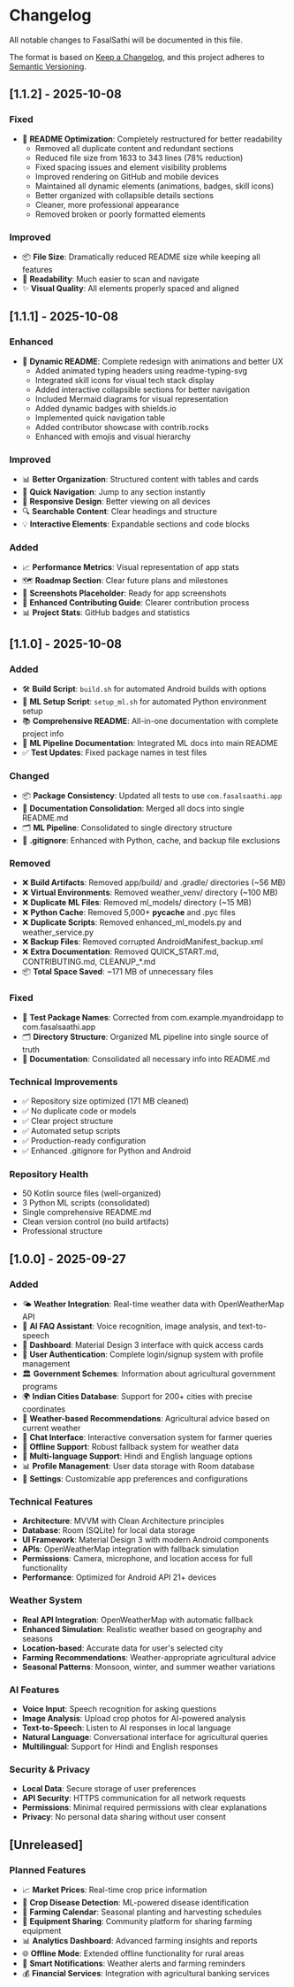 # Changelog

All notable changes to FasalSathi will be documented in this file.

The format is based on [Keep a Changelog](https://keepachangelog.com/en/1.0.0/),
and this project adheres to [Semantic Versioning](https://semver.org/spec/v2.0.0.html).

## [1.1.2] - 2025-10-08

### Fixed
- 🔧 **README Optimization**: Completely restructured for better readability
  - Removed all duplicate content and redundant sections
  - Reduced file size from 1633 to 343 lines (78% reduction)
  - Fixed spacing issues and element visibility problems
  - Improved rendering on GitHub and mobile devices
  - Maintained all dynamic elements (animations, badges, skill icons)
  - Better organized with collapsible details sections
  - Cleaner, more professional appearance
  - Removed broken or poorly formatted elements

### Improved
- 📦 **File Size**: Dramatically reduced README size while keeping all features
- 🎯 **Readability**: Much easier to scan and navigate
- ✨ **Visual Quality**: All elements properly spaced and aligned

## [1.1.1] - 2025-10-08

### Enhanced
- 🎨 **Dynamic README**: Complete redesign with animations and better UX
  - Added animated typing headers using readme-typing-svg
  - Integrated skill icons for visual tech stack display
  - Added interactive collapsible sections for better navigation
  - Included Mermaid diagrams for visual representation
  - Added dynamic badges with shields.io
  - Implemented quick navigation table
  - Added contributor showcase with contrib.rocks
  - Enhanced with emojis and visual hierarchy

### Improved
- 📊 **Better Organization**: Structured content with tables and cards
- 🎯 **Quick Navigation**: Jump to any section instantly
- 📱 **Responsive Design**: Better viewing on all devices
- 🔍 **Searchable Content**: Clear headings and structure
- 💡 **Interactive Elements**: Expandable sections and code blocks

### Added
- 📈 **Performance Metrics**: Visual representation of app stats
- 🗺️ **Roadmap Section**: Clear future plans and milestones
- 📸 **Screenshots Placeholder**: Ready for app screenshots
- 🤝 **Enhanced Contributing Guide**: Clearer contribution process
- 📊 **Project Stats**: GitHub badges and statistics

## [1.1.0] - 2025-10-08

### Added
- 🛠️ **Build Script**: `build.sh` for automated Android builds with options
- 🐍 **ML Setup Script**: `setup_ml.sh` for automated Python environment setup
- 📚 **Comprehensive README**: All-in-one documentation with complete project info
- 🤖 **ML Pipeline Documentation**: Integrated ML docs into main README
- ✅ **Test Updates**: Fixed package names in test files

### Changed
- 📦 **Package Consistency**: Updated all tests to use `com.fasalsaathi.app`
- 📝 **Documentation Consolidation**: Merged all docs into single README.md
- 🗂️ **ML Pipeline**: Consolidated to single directory structure
- 🔧 **.gitignore**: Enhanced with Python, cache, and backup file exclusions

### Removed
- ❌ **Build Artifacts**: Removed app/build/ and .gradle/ directories (~56 MB)
- ❌ **Virtual Environments**: Removed weather_venv/ directory (~100 MB)
- ❌ **Duplicate ML Files**: Removed ml_models/ directory (~15 MB)
- ❌ **Python Cache**: Removed 5,000+ __pycache__ and .pyc files
- ❌ **Duplicate Scripts**: Removed enhanced_ml_models.py and weather_service.py
- ❌ **Backup Files**: Removed corrupted AndroidManifest_backup.xml
- ❌ **Extra Documentation**: Removed QUICK_START.md, CONTRIBUTING.md, CLEANUP_*.md
- 📦 **Total Space Saved**: ~171 MB of unnecessary files

### Fixed
- 🔧 **Test Package Names**: Corrected from com.example.myandroidapp to com.fasalsaathi.app
- 🗂️ **Directory Structure**: Organized ML pipeline into single source of truth
- 📝 **Documentation**: Consolidated all necessary info into README.md

### Technical Improvements
- ✅ Repository size optimized (171 MB cleaned)
- ✅ No duplicate code or models
- ✅ Clear project structure
- ✅ Automated setup scripts
- ✅ Production-ready configuration
- ✅ Enhanced .gitignore for Python and Android

### Repository Health
- 50 Kotlin source files (well-organized)
- 3 Python ML scripts (consolidated)
- Single comprehensive README.md
- Clean version control (no build artifacts)
- Professional structure

## [1.0.0] - 2025-09-27

### Added
- 🌤️ **Weather Integration**: Real-time weather data with OpenWeatherMap API
- 🤖 **AI FAQ Assistant**: Voice recognition, image analysis, and text-to-speech
- 📱 **Dashboard**: Material Design 3 interface with quick access cards
- 👤 **User Authentication**: Complete login/signup system with profile management
- 🏛️ **Government Schemes**: Information about agricultural government programs
- 🌍 **Indian Cities Database**: Support for 200+ cities with precise coordinates
- 🎯 **Weather-based Recommendations**: Agricultural advice based on current weather
- 💬 **Chat Interface**: Interactive conversation system for farmer queries
- 🔄 **Offline Support**: Robust fallback system for weather data
- 🎨 **Multi-language Support**: Hindi and English language options
- 📊 **Profile Management**: User data storage with Room database
- 🔧 **Settings**: Customizable app preferences and configurations

### Technical Features
- **Architecture**: MVVM with Clean Architecture principles
- **Database**: Room (SQLite) for local data storage
- **UI Framework**: Material Design 3 with modern Android components
- **APIs**: OpenWeatherMap integration with fallback simulation
- **Permissions**: Camera, microphone, and location access for full functionality
- **Performance**: Optimized for Android API 21+ devices

### Weather System
- **Real API Integration**: OpenWeatherMap with automatic fallback
- **Enhanced Simulation**: Realistic weather based on geography and seasons
- **Location-based**: Accurate data for user's selected city
- **Farming Recommendations**: Weather-appropriate agricultural advice
- **Seasonal Patterns**: Monsoon, winter, and summer weather variations

### AI Features
- **Voice Input**: Speech recognition for asking questions
- **Image Analysis**: Upload crop photos for AI-powered analysis
- **Text-to-Speech**: Listen to AI responses in local language
- **Natural Language**: Conversational interface for agricultural queries
- **Multilingual**: Support for Hindi and English responses

### Security & Privacy
- **Local Data**: Secure storage of user preferences
- **API Security**: HTTPS communication for all network requests
- **Permissions**: Minimal required permissions with clear explanations
- **Privacy**: No personal data sharing without user consent

## [Unreleased]

### Planned Features
- 📈 **Market Prices**: Real-time crop price information
- 🌱 **Crop Disease Detection**: ML-powered disease identification
- 📅 **Farming Calendar**: Seasonal planting and harvesting schedules
- 🚜 **Equipment Sharing**: Community platform for sharing farming equipment
- 📊 **Analytics Dashboard**: Advanced farming insights and reports
- 🌐 **Offline Mode**: Extended offline functionality for rural areas
- 🔔 **Smart Notifications**: Weather alerts and farming reminders
- 💰 **Financial Services**: Integration with agricultural banking services